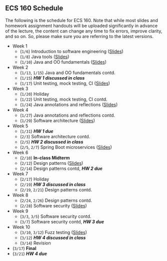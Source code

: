 ## ECS 160 Schedule

The following is the schedule for ECS 160. Note that while most slides and homework assignment handouts
will be uploaded significantly in
advance of the lecture, the content can change any time to fix errors, improve clarity, and so on. So, please
make sure you are referring to the latest versions.


- Week 1
  - (`1/6`) Introduction to software engineering ([Slides](slides/1_logistics_and_course_introduction.pptx))
  - (`1/8`) Java tools ([Slides](slides/2_java_tools_intellij_maven.pptx))
  - (`1/10`) Java and OO fundamentals ([Slides](slides/3_object_oriented_fundamentals.pptx))
- Week 2
  - (`1/13`, `1/15`) Java and OO fundamentals contd.
  - (`1/15`) **_HW 1 discussed in class_**
  - (`1/17`) Unit testing, mock testing, CI ([Slides](slides/4_unit_testing_mocking_frameworks_CI.pptx))
- Week 3
  - (`1/20`) Holiday
  - (`1/22`) Unit testing, mock testing, CI contd.
  - (`1/24`) Java annotations and reflections ([Slides](slides/5_annotations_and_reflection.pptx))
- Week 4
  - (`1/27`) Java annotations and reflections contd.
  - (`1/29`) Software architecture ([Slides](slides/6_software_architecture.pptx))
- Week 5
  - (`1/31`) _**HW 1 due**_
  - (`2/3`) Software architecture contd.
  - (`2/5`) **_HW 2 discussed in class_**
  - (`2/5`, `2/7`) Spring Boot microservices ([Slides](slides/7_spring_boot.pptx))
- Week 6
  - (`2/10`) **In-class Midterm**
  - (`2/12`) Design patterns ([Slides](slides/8_design_patterns.pptx))
  - (`2/14`) Design patterns contd, _**HW 2 due**_
- Week 7
  - (`2/17`) Holiday
  - (`2/19`) **_HW 3 discussed in class_**
  - (`2/19`, `2/21`) Design patterns contd.
- Week 8
  - (`2/24`, `2/26`) Design patterns contd.
  - (`2/28`) Software security ([Slides](slides/9_software_security.pptx))
- Week 9
  - (`3/3`, `3/5`) Software security contd.
  - (`3/7`) Software security contd, **_HW 3 due_**
- Week 10
  - (`3/10`, `3/12`) Fuzz testing ([Slides](slides/10_fuzzing.pptx))
  - (`3/12`) **_HW 4 discussed in class_**
  - (`3/14`) Revision
- (`3/17`) **Final**
- (`3/21`) **_HW 4 due_**
